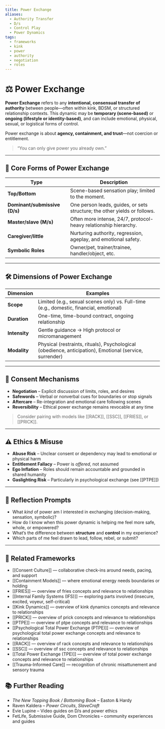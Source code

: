 ```yaml
---
title: Power Exchange
aliases:
  - Authority Transfer
  - D/s
  - Control Play
  - Power Dynamics
tags:
  - frameworks
  - kink
  - power
  - authority
  - negotiation
  - roles
---
```


<!-- @format -->

# ⚖️ Power Exchange

**Power Exchange** refers to any **intentional, consensual transfer of authority** between people—often within kink, BDSM, or structured relationship contexts. This dynamic may be **temporary (scene-based)** or **ongoing (lifestyle or identity-based)**, and can include emotional, physical, sexual, or logistical forms of control.

Power exchange is about **agency, containment, and trust**—not coercion or entitlement.

> “You can only give power you already own.”

---

## 🧠 Core Forms of Power Exchange

| Type                          | Description                                                               |
| ----------------------------- | ------------------------------------------------------------------------- |
| **Top/Bottom**                | Scene-based sensation play; limited to the moment.                        |
| **Dominant/submissive (D/s)** | One person leads, guides, or sets structure; the other yields or follows. |
| **Master/slave (M/s)**        | Often more intense, 24/7, protocol-heavy relationship hierarchy.          |
| **Caregiver/little**          | Nurturing authority, regression, ageplay, and emotional safety.           |
| **Symbolic Roles**            | Owner/pet, trainer/trainee, handler/object, etc.                          |

---

## 🛠 Dimensions of Power Exchange

| Dimension     | Examples                                                                                                |
| ------------- | ------------------------------------------------------------------------------------------------------- |
| **Scope**     | Limited (e.g., sexual scenes only) vs. Full-time (e.g., domestic, financial, emotional)                 |
| **Duration**  | One-time, time-bound contract, ongoing relationship                                                     |
| **Intensity** | Gentle guidance → High protocol or micromanagement                                                      |
| **Modality**  | Physical (restraints, rituals), Psychological (obedience, anticipation), Emotional (service, surrender) |

---

## 🔐 Consent Mechanisms

- **Negotiation** – Explicit discussion of limits, roles, and desires
- **Safewords** – Verbal or nonverbal cues for boundaries or stop signals
- **Aftercare** – Re-integration and emotional care following scenes
- **Reversibility** – Ethical power exchange remains revocable at any time

> Consider pairing with models like [[RACK]], [[SSC]], [[FRIES]], or [[PRICK]].

---

## ⚠️ Ethics & Misuse

- **Abuse Risk** – Unclear consent or dependency may lead to emotional or physical harm
- **Entitlement Fallacy** – Power is _offered_, not assumed
- **Ego Inflation** – Roles should remain accountable and grounded in shared humanity
- **Gaslighting Risk** – Particularly in psychological exchange (see [[PTPE]])

---

## 💬 Reflection Prompts

- What _kind_ of power am I interested in exchanging (decision-making, sensation, symbolic)?
- How do I know when this power dynamic is helping me feel more safe, whole, or empowered?
- What’s the difference between **structure** and **control** in my experience?
- Which parts of me feel drawn to lead, follow, rebel, or submit?

---

## 🔗 Related Frameworks

- [[Consent Culture]] — collaborative check-ins around needs, pacing, and support
- [[Containment Models]] — where emotional energy needs boundaries or holding
- [[FRIES]] — overview of fries concepts and relevance to relationships
- [[Internal Family Systems (IFS)]] — exploring parts involved (insecure, excited, voyeur, self-critical)
- [[Kink Dynamics]] — overview of kink dynamics concepts and relevance to relationships
- [[PRICK]] — overview of prick concepts and relevance to relationships
- [[PTPE]] — overview of ptpe concepts and relevance to relationships
- [[Psychological Total Power Exchange (PTPE)]] — overview of psychological total power exchange concepts and relevance to relationships
- [[RACK]] — overview of rack concepts and relevance to relationships
- [[SSC]] — overview of ssc concepts and relevance to relationships
- [[Total Power Exchange (TPE)]] — overview of total power exchange concepts and relevance to relationships
- [[Trauma-Informed Care]] — recognition of chronic misattunement and sensory trauma

## 📚 Further Reading

- _The New Topping Book / Bottoming Book_ – Easton & Hardy
- Raven Kaldera – _Power Circuits_, _SlaveCraft_
- Evie Lupine – Video guides on D/s and power ethics
- FetLife, Submissive Guide, Dom Chronicles – community experiences and guides
